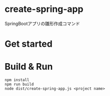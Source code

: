 # create-spring-app
SpringBootアプリの雛形作成コマンド
# Get started
# Build & Run
```
npm install
npm run build
node dist/create-spring-app.js <project name>
```